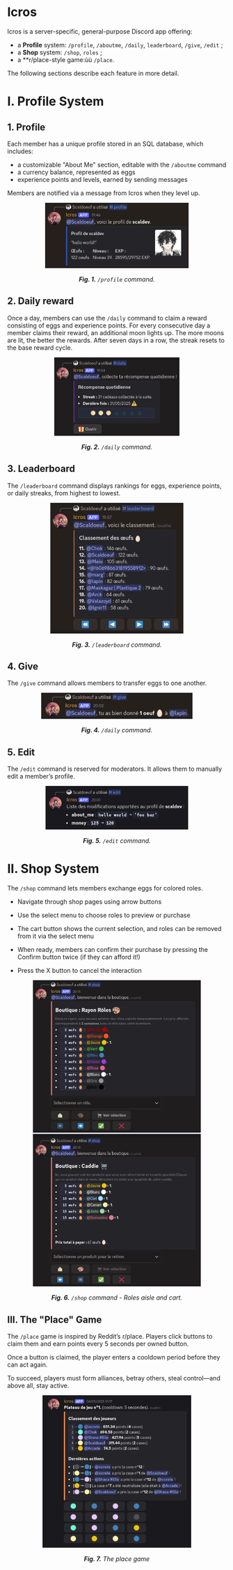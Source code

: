 # Icros

Icros is a server-specific, general-purpose Discord app offering:
- a **Profile** system: `/profile`, `/aboutme`,  `/daily`, `leaderboard`, `/give`, `/edit` ;
- a **Shop** system: `/shop`, `roles` ;
- a **r/place-style game:ùù `/place`.

The following sections describe each feature in more detail.

# I. Profile System

## 1. Profile

Each member has a unique profile stored in an SQL database, which includes:
- a customizable "About Me" section, editable with the `/aboutme` command
- a currency balance, represented as eggs
- experience points and levels, earned by sending messages

Members are notified via a message from Icros when they level up.

<center>
<img height=150px src="images/profile.png">

***Fig. 1.** `/profile` command.*
</center>

## 2. Daily reward

Once a day, members can use the `/daily` command to claim a reward consisting of eggs and experience points.
For every consecutive day a member claims their reward, an additional moon lights up. The more moons are lit, the better the rewards. After seven days in a row, the streak resets to the base reward cycle.

<center>
<img height=180px src="images/daily.png">

***Fig. 2.** `/daily` command.*
</center>

## 3. Leaderboard

The `/leaderboard` command displays rankings for eggs, experience points, or daily streaks, from highest to lowest.

<center>
<img height=300px src="images/leaderboard.png">

***Fig. 3.** `/leaderboard` command.*
</center>

## 4. Give

The `/give` command allows members to transfer eggs to one another.

<center>
<img height=60px src="images/give.png">

***Fig. 4.** `/daily` command.*
</center>

## 5. Edit

The `/edit` command is reserved for moderators. It allows them to manually edit a member’s profile.

<center>
<img height=100px src="images/edit.png">

***Fig. 5.** `/edit` command.*
</center>


# II. Shop System

The `/shop` command lets members exchange eggs for colored roles.

- Navigate through shop pages using arrow buttons

- Use the select menu to choose roles to preview or purchase

- The cart button shows the current selection, and roles can be removed from it via the select menu

- When ready, members can confirm their purchase by pressing the Confirm button twice (if they can afford it!)

- Press the X button to cancel the interaction

<center>
<img height=350px src="images/shop_1.png">
<img height=350px src="images/shop_2.png">

***Fig. 6.** `/shop` command - Roles aisle and cart.*
</center>

## III. The "Place" Game

The `/place` game is inspired by Reddit’s r/place. Players click buttons to claim them and earn points every 5 seconds per owned button.

Once a button is claimed, the player enters a cooldown period before they can act again.

To succeed, players must form alliances, betray others, steal control—and above all, stay active.

<center>
<img height=350px src="images/place.png">

***Fig. 7.** The place game*
</center>
